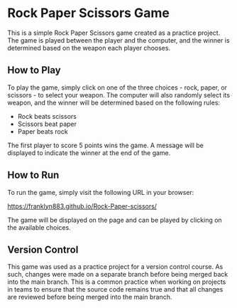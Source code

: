 # Rock Paper Scissors Game

This is a simple Rock Paper Scissors game created as a practice project. The game is played between the player and the computer, and the winner is determined based on the weapon each player chooses.

## How to Play

To play the game, simply click on one of the three choices - rock, paper, or scissors - to select your weapon. The computer will also randomly select its weapon, and the winner will be determined based on the following rules:

- Rock beats scissors
- Scissors beat paper
- Paper beats rock

The first player to score 5 points wins the game. A message will be displayed to indicate the winner at the end of the game.

## How to Run

To run the game, simply visit the following URL in your browser:

https://franklyn883.github.io/Rock-Paper-scissors/

The game will be displayed on the page and can be played by clicking on the available choices.

## Version Control

This game was used as a practice project for a version control course. As such, changes were made on a separate branch before being merged back into the main branch. This is a common practice when working on projects in teams to ensure that the source code remains true and that all changes are reviewed before being merged into the main branch.
